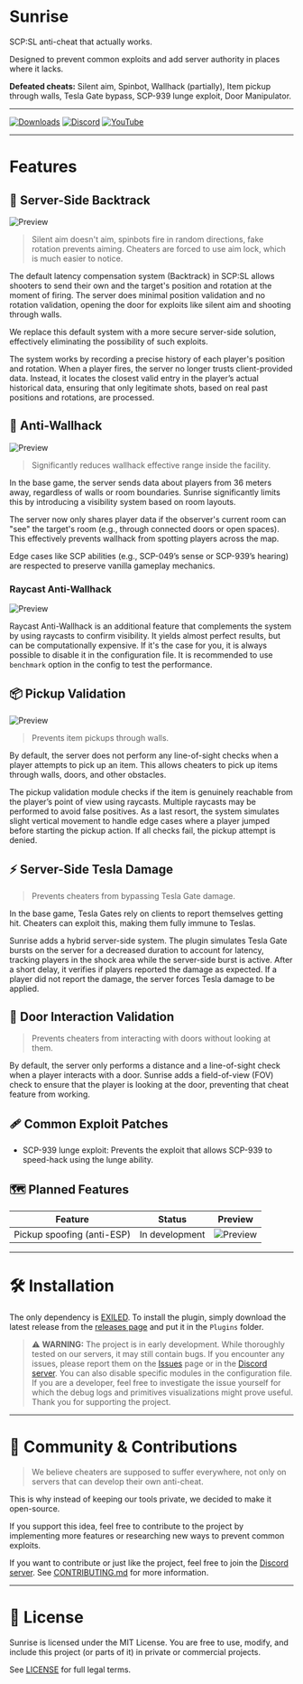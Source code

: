 # Sunrise

SCP:SL anti-cheat that actually works.

Designed to prevent common exploits and add server authority in places where it lacks.

**Defeated cheats:** Silent aim, Spinbot, Wallhack (partially), Item pickup through walls, Tesla Gate bypass, SCP-939 lunge exploit, Door Manipulator.

---

[![Downloads](https://img.shields.io/github/downloads/Banalny-Banan/Sunrise/total?label=Downloads&color=333333&style=for-the-badge)](https://github.com/Banalny-Banan/Sunrise/releases/latest)
[![Discord](https://img.shields.io/discord/1277301350828478525?style=for-the-badge&logo=discord&logoColor=f9f9f9&label=Discord&color=5865f2)](https://discord.gg/9nAaRVNCq3)
[![YouTube](https://img.shields.io/badge/YouTube-Subscribe-red?style=for-the-badge&logo=youtube)](https://www.youtube.com/@SunriseAC)

---

# Features

## 🔫 Server-Side Backtrack

![Preview](https://github.com/Banalny-Banan/Sunrise/blob/master/Previews/BacktrackLobotomyPreview.gif)

> Silent aim doesn't aim, spinbots fire in random directions, fake rotation prevents aiming.
> Cheaters are forced to use aim lock, which is much easier to notice.

The default latency compensation system (Backtrack) in SCP:SL
allows shooters to send their own and the target's position and rotation at the moment of firing.
The server does minimal position validation and no rotation validation, opening the door for exploits like silent aim and shooting through walls.

We replace this default system with a more secure server-side solution, effectively eliminating the possibility of such exploits.

The system works by recording a precise history of each player's position and rotation. When a player fires,
the server no longer trusts client-provided data. Instead, it locates the closest valid entry in the player’s actual historical data,
ensuring that only legitimate shots, based on real past positions and rotations, are processed.

## 🧱 Anti-Wallhack

![Preview](https://github.com/Banalny-Banan/Sunrise/blob/master/Previews/WallhackLobotomyPreview.gif)

> Significantly reduces wallhack effective range inside the facility.

In the base game, the server sends data about players from 36 meters away, regardless of walls or room boundaries.
Sunrise significantly limits this by introducing a visibility system based on room layouts.

The server now only shares player data if the observer's current room can "see" the target's room (e.g., through connected doors or open spaces).
This effectively prevents wallhack from spotting players across the map.

Edge cases like SCP abilities (e.g., SCP-049’s sense or SCP-939’s hearing) are respected to preserve vanilla gameplay mechanics.

### Raycast Anti-Wallhack

![Preview](https://github.com/Banalny-Banan/Sunrise/blob/master/Previews/WallhackLobotomyOnRaycasts.gif)

Raycast Anti-Wallhack is an additional feature that complements the system by using raycasts to confirm visibility.
It yields almost perfect results, but can be computationally expensive.
If it's the case for you, it is always possible to disable it in the configuration file.
It is recommended to use `benchmark` option in the config to test the performance.

## 📦 Pickup Validation

![Preview](https://github.com/Banalny-Banan/Sunrise/blob/master/Previews/PickupValidationPreview.gif)

> Prevents item pickups through walls.

By default, the server does not perform any line-of-sight checks when a player attempts to pick up an item.
This allows cheaters to pick up items through walls, doors, and other obstacles.

The pickup validation module checks if the item is genuinely reachable from the player’s point of view using raycasts.
Multiple raycasts may be performed to avoid false positives.
As a last resort, the system simulates slight vertical movement to handle edge cases where a player jumped before starting the pickup action.
If all checks fail, the pickup attempt is denied.

## ⚡ Server-Side Tesla Damage

> Prevents cheaters from bypassing Tesla Gate damage.

In the base game, Tesla Gates rely on clients to report themselves getting hit.
Cheaters can exploit this, making them fully immune to Teslas.

Sunrise adds a hybrid server-side system. The plugin simulates Tesla Gate bursts on the server for a decreased duration to account for latency,
tracking players in the shock area while the server-side burst is active. After a short delay, it verifies if players reported the damage as expected.
If a player did not report the damage, the server forces Tesla damage to be applied.

## 🚪 Door Interaction Validation

> Prevents cheaters from interacting with doors without looking at them.

By default, the server only performs a distance and a line-of-sight check when a player interacts with a door.
Sunrise adds a field-of-view (FOV) check to ensure that the player is looking at the door, preventing that cheat feature from working.

## 🩹 Common Exploit Patches

- SCP-939 lunge exploit: Prevents the exploit that allows SCP-939 to speed-hack using the lunge ability.

## 🗺️ Planned Features

| Feature                    | Status         | Preview                                                                                          |
|----------------------------|----------------|--------------------------------------------------------------------------------------------------|
| Pickup spoofing (anti-ESP) | In development | ![Preview](https://github.com/Banalny-Banan/Sunrise/blob/master/Previews/ItemClutterPreview.gif) |

---

# 🛠️ Installation

The only dependency is [EXILED](https://github.com/ExMod-Team/EXILED).
To install the plugin, simply download the latest release from the [releases page](https://github.com/Banalny-Banan/Sunrise/releases)
and put it in the `Plugins` folder.

> ⚠️ **WARNING:** The project is in early development. While thoroughly tested on our servers, it may still contain bugs.
> If you encounter any issues, please report them on the [Issues](https://github.com/Banalny-Banan/Sunrise/issues) page
> or in the [Discord server](https://discord.gg/9nAaRVNCq3).
> You can also disable specific modules in the configuration file.
> If you are a developer, feel free to investigate the issue yourself for which the debug logs and primitives visualizations might prove useful.
> Thank you for supporting the project.

---

# 🤝 Community & Contributions

> We believe cheaters are supposed to suffer everywhere, not only on servers that can develop their own anti-cheat.

This is why instead of keeping our tools private, we decided to make it open-source.

If you support this idea, feel free to contribute to the project by implementing more features
or researching new ways to prevent common exploits.

If you want to contribute or just like the project, feel free to join the [Discord server](https://discord.gg/9nAaRVNCq3).
See [CONTRIBUTING.md](./CONTRIBUTING.md) for more information.

---

# 📄 License

Sunrise is licensed under the MIT License.
You are free to use, modify, and include this project (or parts of it) in private or commercial projects.

See [LICENSE](./LICENSE) for full legal terms.
